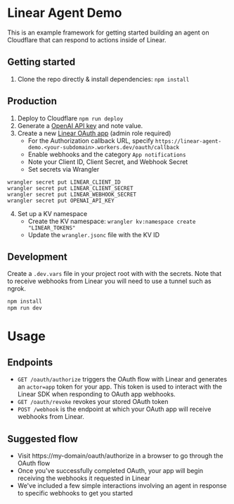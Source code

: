 # Linear Agent Demo

This is an example framework for getting started building an agent on Cloudflare that can respond to actions inside of Linear.

## Getting started

1. Clone the repo directly & install dependencies: `npm install`

## Production

1. Deploy to Cloudflare `npm run deploy`
1. Generate a [OpenAI API key](https://platform.openai.com/settings/organization/api-keys) and note value.
1. Create a new [Linear OAuth app](https://linear.app/settings/api/applications/new) (admin role required)
    - For the Authorization callback URL, specify `https://linear-agent-demo.<your-subdomain>.workers.dev/oauth/callback`
    - Enable webhooks and the category `App notifications`
    - Note your Client ID, Client Secret, and Webhook Secret
    - Set secrets via Wrangler

```
wrangler secret put LINEAR_CLIENT_ID
wrangler secret put LINEAR_CLIENT_SECRET
wrangler secret put LINEAR_WEBHOOK_SECRET
wrangler secret put OPENAI_API_KEY
```

4. Set up a KV namespace
    - Create the KV namespace: `wrangler kv:namespace create "LINEAR_TOKENS"`
    - Update the `wrangler.jsonc` file with the KV ID



## Development

Create a `.dev.vars` file in your project root with with the secrets. Note that to receive webhooks from Linear you will need to use a tunnel such as ngrok.

```txt
npm install
npm run dev
```

# Usage
## Endpoints
- `GET /oauth/authorize` triggers the OAuth flow with Linear and generates an `actor=app` token for your app. This token is used to interact with the Linear SDK when responding to OAuth app webhooks.
- `GET /oauth/revoke` revokes your stored OAuth token
- `POST /webhook` is the endpoint at which your OAuth app will receive webhooks from Linear.

## Suggested flow
- Visit https://my-domain/oauth/authorize in a browser to go through the OAuth flow
- Once you've successfully completed OAuth, your app will begin receiving the webhooks it requested in Linear
- We've included a few simple interactions involving an agent in response to specific webhooks to get you started
